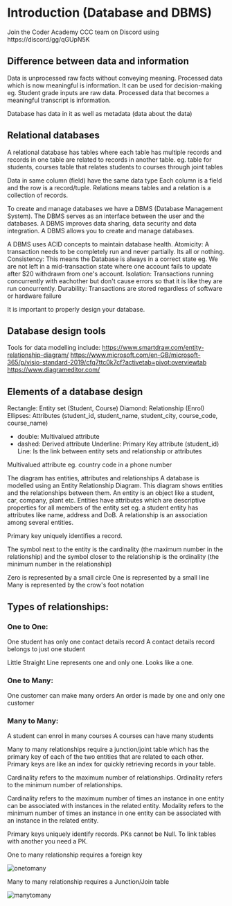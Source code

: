 # Introduction (Database and DBMS)

Join the Coder Academy CCC team on Discord using https://discord/gg/qGUpN5K

## Difference between data and information

Data is unprocessed raw facts without conveying meaning.
Processed data which is now meaningful is information. It can be used for decision-making
eg. Student grade inputs are raw data. Processed data that becomes a meaningful transcript is information.

Database has data in it as well as metadata (data about the data)

## Relational databases

A relational database has tables where each table has multiple records and records in one table are related to records in another table.
eg. table for students, courses
table that relates students to courses through joint tables

Data in same column (field) have the same data type
Each column is a field and the row is a record/tuple.
Relations means tables and a relation is a collection of records.

To create and manage databases we have a DBMS (Database Management System). The DBMS serves as an interface between the user and the databases. A DBMS improves data sharing, data security and data integration. A DBMS allows you to create and manage databases.


A DBMS uses ACID concepts to maintain database health.
Atomicity: A transaction needs to be completely run and never partially. Its all or nothing.
Consistency: This means the Database is always in a correct state eg. We are not left in a mid-transaction state where one account fails to update after $20 withdrawn from one's account.
Isolation: Transactions running concurrently with eachother but don't cause errors so that it is like they are run concurrently.
Durability: Transactions are stored regardless of software or hardware failure

It is important to properly design your database.

## Database design tools

Tools for data modelling include:
https://www.smartdraw.com/entity-relationship-diagram/
https://www.microsoft.com/en-GB/microsoft-365/p/visio-standard-2019/cfq7ttc0k7cf?activetab=pivot:overviewtab
https://www.diagrameditor.com/

## Elements of a database design


Rectangle: Entity set (Student, Course)
Diamond: Relationship (Enrol)
Ellipses: Attributes (student_id, student_name, student_city, course_code, course_name)
- double: Multivalued attribute
- dashed: Derived attribute
Underline: Primary Key attribute (student_id)
Line: Is the link between entity sets and relationship or attributes

Multivalued attribute eg. country code in a phone number


The diagram has entities, attributes and relationships
A database is modelled using an Entity Relationship Diagram. This diagram shows entities and the relationships between them.
An entity is an object like a student, car, company, plant etc.
Entities have attributes which are descriptive properties for all members of the entity set eg. a student entity has attributes like name, address and DoB.
A relationship is an association among several entities. 

Primary key uniquely identifies a record.

The symbol next to the entity is the cardinality (the maximum number in the relationship) and the symbol closer to the relationship is the ordinality (the minimum number in the relationship)

Zero is represented by a small circle
One is represented by a small line 
Many is represented by the crow's foot notation

## Types of relationships:

### One to One:

One student has only one contact details record
A contact details record belongs to just one student

Little Straight Line represents one and only one. Looks like a one.


### One to Many:

One customer can make many orders
An order is made by one and only one customer


### Many to Many:

A student can enrol in many courses
A courses can have many students

Many to many relationships require a junction/joint table which has the primary key of each of the two entities
that are related to each other.
Primary keys are like an index for quickly retrieving records in your table.

Cardinality refers to the maximum number of relationships.
Ordinality refers to the minimum number of relationships.

Cardinality refers to the maximum number of times an instance in one entity can be associated with instances in the related entity. Modality refers to the minimum number of times an instance in one entity can be associated with an instance in the related entity.


Primary keys uniquely identify records.
PKs cannot be Null. To link tables with another you need a PK.

One to many relationship requires a foreign key

![onetomany](docs/onetomany.jpg) 


Many to many relationship requires a Junction/Join table

![manytomany](docs/manytomany.jpg) 


<!-- ## SSH into instance

1. Take note of public IP address for the created instance eg:ec2-54-88-60-6.compute-1.amazonaws.com or 54.88.60.6. If an elastic IP has not been set then these could change and need to be updated
2. Check the permissions of the key that was downloaded in the previous section step 10. Navigate to where the key was saved in your system then:
    ```
    :~/key$ ls -l
    total 8
    -rwx------ 1 colforst colforst 1700 Oct 27 13:17 aws_educate.pem
    -rwx------ 1 colforst colforst 1692 Oct 26 15:56 duck.pem
    :~/key$
    ```
    This checks the permissions of the key. Both keys here have permissions set for only the owner which is what we want. The command required to set these permissions for duck for example is:

    ```
    :~/key$ chmod 700 duck.pem
    ```
3. Now we can use this key to connect to our instance. You can either be in the folder that the key is in or type the absolute path. For example:

   This command can be used with the absolute path
    ```
    :~$ ssh -i /home/colforst/key/duck.pem ubuntu@54.88.60.6
    ```
    Or this command can be used if in the folder
    ```
    :~/key$ ssh -i duck.pem ubuntu@54.88.60.6
    ```
   Also note ubuntu is the user name of the instance we created

4. OPTIONAL ONLY - if we are always connecting to an instance we can set a config file to enable us to write a shortcut to connect. It is basically the steps as outlined previously but put into a script. 
   1. Go to your .ssh directory. The standard directory is in /home/username
   ```
   :~$ pwd
   /home/colforst
   :~$ ls -a
   .   .bash_history  .bashrc  .config     .ipython  .jupyter    .local       .mume     .psql_history  .python_history  .sudo_as_admin_successful  .vscode-server  .xsession         key
   ..  .bash_logout   .cache   .gitconfig  .john     .landscape  .motd_shown  .profile  .pylint.d      .ssh             .viminfo                   .wget-hsts      .xsession#enable
   ```
   I have used the ls -a command to show hidden files and we can see the .ssh file is in there.
   2. Create the config file in the .ssh folder
   ```
   :~$ cd .ssh
   :~/.ssh$ touch config
   ```
   3. Open the file usingL
   ```
   :~/.ssh$ vim config
   ```
   4. The edits are as follows.
   ```
   Host *
       PORT 22
   Host ec2db
       HostName 54.88.60.6
       User ubuntu
       IdentityFile /home/colforst/key/duck.pem
   ```
   The host ec2db was created by me and is now the shortcut to connect to the system. With this file in place I can now connect to the instance with:

   ```
   :~$ ssh ec2db
   ```
   as the command. You can enter more then one connection with the config file and also use it with keys stored in id_rsa.

## Install POSTGRES SQL on EC2 instance

1. SSH into the ec2 instance and install postgres.
   ```
   sudo apt update
   sudo apt-get install postgresql
   ```
2. Login into the postgres shell using:
   ```
   sudo -u postgres psql
   ```
3. Postgres sql is now running on the instance. However it has not been set up for remote queries or inputs from say a python script.

## Upddate POSTGRES SQL for access remotely using python scripts.

1. Log into postgres on the ec2 instance as outlined in step 2 of the previous section.
2. Type the following command and copy the path that is listed.
   ```
   SHOW config_file;
   ```
   The path listed comes out as:
   ```
    /etc/postgresql/12/main/postgresql.conf
   ```
3. Exit postgres sql and type the following in your command console to open this file to edit.
   ```
   sudo vim /etc/postgresql/12/main/postgresql.conf
   ```
   Go down the page until you find:
   ```
   #listen_addresses = 'localhost'
   ```
   Uncomment the line and change the above to
   ```
   listen_addresses = '*'
   ```
   Postgres sql will know be listening to all addresses. Save and exit vim
4. Type the following command and copy the path that is listed.
   ```
   SHOW hba_file;
   ```
   The path listed comes out as:
   ```
    /etc/postgresql/12/main/pg_hba.conf
   ```
5. Exit postgres sql and type the following in your command console to open this file to edit.
   ```
   sudo vim /etc/postgresql/12/main/pg_hba.conf
   ```
   Scroll down to the very bottom where the entries are as follows:
   ```
   # replication privilege.
   local   replication     all                                     peer
   host    replication     all             127.0.0.1/32            md5
   host    replication     all             ::1/128                 md5
   ```
   Create a new line and enter the following on the new line
   ```
   host    all             all             0.0.0.0/0               md5
   ```
   The table should now look like this:
   ```
   # replication privilege.
   local   replication     all                                     peer
   host    replication     all             127.0.0.1/32            md5
   host    replication     all             ::1/128                 md5

   host    all             all             0.0.0.0/0               md5
   ```
   Postgres sql will now also accept requests from all IP addresses. Save and exit vim.
6. Now that these changes have been made restart postgres sql:
   ```
   sudo service postgresql restart
   ```
7. Add a password to the user postgres. First log into postgres shell as per previous step
   ```
   ALTER ROLE postgres WITH PASSWORD 'postgres';
   ```
   In this example postgres has been used as the password
 -->
